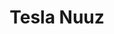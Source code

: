 ---
title: Tesla Nuuz
layout: post
image: /images/small/nuuz.jpg
external: https://nuuz.io/tesla
icons: <i class="far fa-newspaper"></i>
category: news 
---